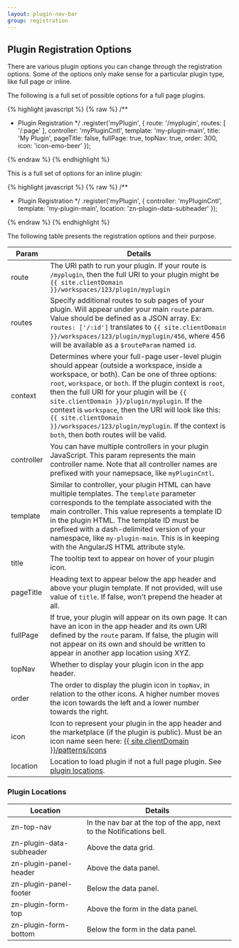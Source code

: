 ```yaml
---
layout: plugin-nav-bar
group: registration
---
```


## Plugin Registration Options

There are various plugin options you can change through the registration options. Some of the options only make sense for a particular plugin type, like full page or inline. 

The following is a full set of possible options for a full page plugins.

{% highlight javascript %}
{% raw %}
/**
 * Plugin Registration
 */
.register('myPlugin', {
    route: '/myplugin',
    routes: [
        '/:page'
    ],
    controller: 'myPluginCntl',
    template: 'my-plugin-main',
    title: 'My Plugin',
    pageTitle: false,
    fullPage: true,
    topNav: true,
    order: 300,
    icon: 'icon-emo-beer'
});

{% endraw %}
{% endhighlight %}

This is a full set of options for an inline plugin: 

{% highlight javascript %}
{% raw %}
/**
 * Plugin Registration
 */
.register('myPlugin', {
    controller: 'myPluginCntl',
    template: 'my-plugin-main',
    location: 'zn-plugin-data-subheader'
});

{% endraw %}
{% endhighlight %}

The following table presents the registration options and their purpose.

<table class="table table-striped table-bordered">
    <thead>
        <tr>
            <th>Param</th>
            <th>Details</th>
        </tr>
    </thead>
    <tbody>
        <tr>
            <td>route</td>
            <td>The URI path to run your plugin. If your route is <code>/myplugin</code>, then the full URI to your plugin might be <code>{{ site.clientDomain }}/workspaces/123/plugin/myplugin</code></td>
        </tr>
        <tr>
            <td>routes</td>
            <td>Specify additional routes to sub pages of your plugin. Will appear under your main <code>route</code> param. Value should be defined as a JSON array. Ex: <code>routes: ['/:id']</code> translates to <code>{{ site.clientDomain }}/workspaces/123/plugin/myplugin/456</code>, where 456 will be available as a <code>$routeParam</code> named <code>id</code>.</td>
        </tr>
        <tr>
            <td>context</td>
            <td>Determines where your full-page user-level plugin should appear (outside a workspace, inside a workspace, or both). Can be one of three options: <code>root</code>, <code>workspace</code>, or <code>both</code>. If the plugin context is <code>root</code>, then the full URI for your plugin will be <code>{{ site.clientDomain }}/plugin/myplugin</code>. If the context is <code>workspace</code>, then the URI will look like this: <code>{{ site.clientDomain }}/workspaces/123/plugin/myplugin</code>. If the context is <code>both</code>, then both routes will be valid.</td>
        </tr>
        <tr>
            <td>controller</td>
            <td>You can have multiple controllers in your plugin JavaScript. This param represents the main controller name. Note that all controller names are prefixed with your namepsace, like <code>myPluginCntl</code>.</td>
        </tr>
        <tr>
            <td>template</td>
            <td>Similar to controller, your plugin HTML can have multiple templates. The <code>template</code> parameter corresponds to the template associated with the main controller. This value represents a template ID in the plugin HTML. The template ID must be prefixed with a dash-delimited version of your namespace, like <code>my-plugin-main</code>. This is in keeping with the AngularJS HTML attribute style.</td>
        </tr>
        <tr>
            <td>title</td>
            <td>The tooltip text to appear on hover of your plugin icon.</td>
        </tr>
        <tr>
            <td>pageTitle</td>
            <td>Heading text to appear below the app header and above your plugin template. If not provided, will use value of <code>title</code>. If false, won't prepend the header at all.</td>
        </tr>
        <tr>
            <td>fullPage</td>
            <td>If true, your plugin will appear on its own page. It can have an icon in the app header and its own URI defined by the <code>route</code> param. If false, the plugin will not appear on its own and should be written to appear in another app location using XYZ.</td>
        </tr>
        <tr>
            <td>topNav</td>
            <td>Whether to display your plugin icon in the app header.</td>
        </tr>
        <tr>
            <td>order</td>
            <td>The order to display the plugin icon in <code>topNav</code>, in relation to the other icons. A higher number moves the icon towards the left and a lower number towards the right.</td>
        </tr>
        <tr>
            <td>icon</td>
            <td>Icon to represent your plugin in the app header and the marketplace (if the plugin is public). Must be an icon name seen here: <a href="{{ site.clientDomain }}/patterns/icons">{{ site.clientDomain }}/patterns/icons</a></td>
        </tr>
        <tr>
            <td>location</td>
            <td>Location to load plugin if not a full page plugin. See <a href="#locations">plugin locations</a>.</td>
        </tr>
    </tbody>
</table>

### Plugin Locations
<a name="locations"></a>

<table class="table table-striped table-bordered">
    <thead>
        <tr>
            <th>Location</th>
            <th>Details</th>
        </tr>
    </thead>
    <tbody>
		<tr>
            <td>zn-top-nav</td>
            <td>In the nav bar at the top of the app, next to the Notifications bell.</td>
        </tr>
        <tr>
            <td>zn-plugin-data-subheader</td>
            <td>Above the data grid.</td>
        </tr>
        <tr>
            <td>zn-plugin-panel-header</td>
            <td>Above the data panel.</td>
        </tr>
        <tr>
            <td>zn-plugin-panel-footer</td>
            <td>Below the data panel.</td>
        </tr>
        <tr>
            <td>zn-plugin-form-top</td>
            <td>Above the form in the data panel.</td>
        </tr>
        <tr>
            <td>zn-plugin-form-bottom</td>
            <td>Below the form in the data panel.</td>
        </tr>
    </tbody>
</table>
